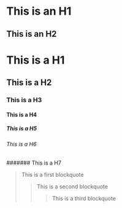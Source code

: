 This is an H1
==============
This is an H2
--------------
# This is a H1
## This is a H2
### This is a H3
#### This is a H4
##### This is a H5
###### This is a H6
####### This is a H7

> This is a first blockquote
> >This is a second blockquote
> >>This is a third blockquote
